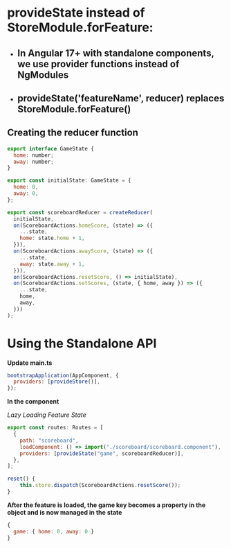 # provideState instead of StoreModule.forFeature:

- ## In Angular 17+ with standalone components, we use provider functions instead of NgModules
- ## provideState('featureName', reducer) replaces StoreModule.forFeature()

## Creating the reducer function

```javascript
export interface GameState {
  home: number;
  away: number;
}

export const initialState: GameState = {
  home: 0,
  away: 0,
};

export const scoreboardReducer = createReducer(
  initialState,
  on(ScoreboardActions.homeScore, (state) => ({
    ...state,
    home: state.home + 1,
  })),
  on(ScoreboardActions.awayScore, (state) => ({
    ...state,
    away: state.away + 1,
  })),
  on(ScoreboardActions.resetScore, () => initialState),
  on(ScoreboardActions.setScores, (state, { home, away }) => ({
    ...state,
    home,
    away,
  }))
);
```

# Using the Standalone API

**Update main.ts**

```javascript
bootstrapApplication(AppComponent, {
  providers: [provideStore()],
});
```

**In the component**

_Lazy Loading Feature State_

```javascript
export const routes: Routes = [
  {
    path: "scoreboard",
    loadComponent: () => import("./scoreboard/scoreboard.component"),
    providers: [provideState("game", scoreboardReducer)],
  },
];

reset() {
    this.store.dispatch(ScoreboardActions.resetScore());
}
```

**After the feature is loaded, the game key becomes a property in the object and is now managed in the state**

```javascript
{
  game: { home: 0, away: 0 }
}
```
